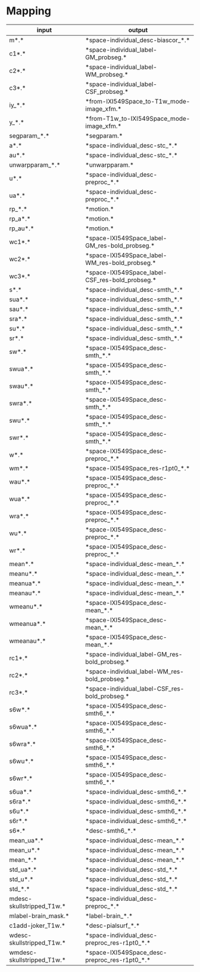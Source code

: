<!--
 THIS FILE IS AUTOMATICALLY GENERATED!
 DO NOT EDIT MANUALLY!
-->

# Mapping

| input                       | output                                            |
| --------------------------- | ------------------------------------------------- |
| m\*.\*                      | \*space-individual_desc-biascor\_\*.\*            |
| c1\*.\*                     | \*space-individual_label-GM_probseg.\*            |
| c2\*.\*                     | \*space-individual_label-WM_probseg.\*            |
| c3\*.\*                     | \*space-individual_label-CSF_probseg.\*           |
| iy\_\*.\*                   | \*from-IXI549Space_to-T1w_mode-image_xfm.\*       |
| y\_\*.\*                    | \*from-T1w_to-IXI549Space_mode-image_xfm.\*       |
| segparam\_\*.\*             | \*segparam.\*                                     |
| a\*.\*                      | \*space-individual_desc-stc\_\*.\*                |
| au\*.\*                     | \*space-individual_desc-stc\_\*.\*                |
| unwarpparam\_\*.\*          | \*unwarpparam.\*                                  |
| u\*.\*                      | \*space-individual_desc-preproc\_\*.\*            |
| ua\*.\*                     | \*space-individual_desc-preproc\_\*.\*            |
| rp\_\*.\*                   | \*motion.\*                                       |
| rp_a\*.\*                   | \*motion.\*                                       |
| rp_au\*.\*                  | \*motion.\*                                       |
| wc1\*.\*                    | \*space-IXI549Space_label-GM_res-bold_probseg.\*  |
| wc2\*.\*                    | \*space-IXI549Space_label-WM_res-bold_probseg.\*  |
| wc3\*.\*                    | \*space-IXI549Space_label-CSF_res-bold_probseg.\* |
| s\*.\*                      | \*space-individual_desc-smth\_\*.\*               |
| sua\*.\*                    | \*space-individual_desc-smth\_\*.\*               |
| sau\*.\*                    | \*space-individual_desc-smth\_\*.\*               |
| sra\*.\*                    | \*space-individual_desc-smth\_\*.\*               |
| su\*.\*                     | \*space-individual_desc-smth\_\*.\*               |
| sr\*.\*                     | \*space-individual_desc-smth\_\*.\*               |
| sw\*.\*                     | \*space-IXI549Space_desc-smth\_\*.\*              |
| swua\*.\*                   | \*space-IXI549Space_desc-smth\_\*.\*              |
| swau\*.\*                   | \*space-IXI549Space_desc-smth\_\*.\*              |
| swra\*.\*                   | \*space-IXI549Space_desc-smth\_\*.\*              |
| swu\*.\*                    | \*space-IXI549Space_desc-smth\_\*.\*              |
| swr\*.\*                    | \*space-IXI549Space_desc-smth\_\*.\*              |
| w\*.\*                      | \*space-IXI549Space_desc-preproc\_\*.\*           |
| wm\*.\*                     | \*space-IXI549Space_res-r1pt0\_\*.\*              |
| wau\*.\*                    | \*space-IXI549Space_desc-preproc\_\*.\*           |
| wua\*.\*                    | \*space-IXI549Space_desc-preproc\_\*.\*           |
| wra\*.\*                    | \*space-IXI549Space_desc-preproc\_\*.\*           |
| wu\*.\*                     | \*space-IXI549Space_desc-preproc\_\*.\*           |
| wr\*.\*                     | \*space-IXI549Space_desc-preproc\_\*.\*           |
| mean\*.\*                   | \*space-individual_desc-mean\_\*.\*               |
| meanu\*.\*                  | \*space-individual_desc-mean\_\*.\*               |
| meanua\*.\*                 | \*space-individual_desc-mean\_\*.\*               |
| meanau\*.\*                 | \*space-individual_desc-mean\_\*.\*               |
| wmeanu\*.\*                 | \*space-IXI549Space_desc-mean\_\*.\*              |
| wmeanua\*.\*                | \*space-IXI549Space_desc-mean\_\*.\*              |
| wmeanau\*.\*                | \*space-IXI549Space_desc-mean\_\*.\*              |
| rc1\*.\*                    | \*space-individual_label-GM_res-bold_probseg.\*   |
| rc2\*.\*                    | \*space-individual_label-WM_res-bold_probseg.\*   |
| rc3\*.\*                    | \*space-individual_label-CSF_res-bold_probseg.\*  |
| s6w\*.\*                    | \*space-IXI549Space_desc-smth6\_\*.\*             |
| s6wua\*.\*                  | \*space-IXI549Space_desc-smth6\_\*.\*             |
| s6wra\*.\*                  | \*space-IXI549Space_desc-smth6\_\*.\*             |
| s6wu\*.\*                   | \*space-IXI549Space_desc-smth6\_\*.\*             |
| s6wr\*.\*                   | \*space-IXI549Space_desc-smth6\_\*.\*             |
| s6ua\*.\*                   | \*space-individual_desc-smth6\_\*.\*              |
| s6ra\*.\*                   | \*space-individual_desc-smth6\_\*.\*              |
| s6u\*.\*                    | \*space-individual_desc-smth6\_\*.\*              |
| s6r\*.\*                    | \*space-individual_desc-smth6\_\*.\*              |
| s6\*.\*                     | \*desc-smth6\_\*.\*                               |
| mean_ua\*.\*                | \*space-individual_desc-mean\_\*.\*               |
| mean_u\*.\*                 | \*space-individual_desc-mean\_\*.\*               |
| mean\_\*.\*                 | \*space-individual_desc-mean\_\*.\*               |
| std_ua\*.\*                 | \*space-individual_desc-std\_\*.\*                |
| std_u\*.\*                  | \*space-individual_desc-std\_\*.\*                |
| std\_\*.\*                  | \*space-individual_desc-std\_\*.\*                |
| mdesc-skullstripped_T1w.\*  | \*space-individual_desc-preproc\_\*.\*            |
| mlabel-brain_mask.\*        | \*label-brain\_\*.\*                              |
| c1add-joker_T1w.\*          | \*desc-pialsurf\_\*.\*                            |
| wdesc-skullstripped_T1w.\*  | \*space-individual_desc-preproc_res-r1pt0\_\*.\*  |
| wmdesc-skullstripped_T1w.\* | \*space-IXI549Space_desc-preproc_res-r1pt0\_\*.\* |
